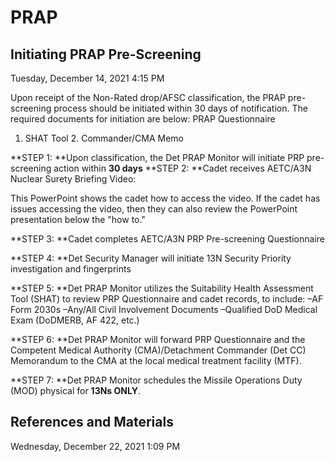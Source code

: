 # PRAP  

## Initiating PRAP Pre-Screening
Tuesday, December 14, 2021	4:15 PM

Upon receipt of the Non-Rated drop/AFSC classification, the PRAP pre-screening process should be initiated within 30 days of notification. The required documents for initiation are below:
PRAP Questionnaire
1. SHAT Tool
	2. Commander/CMA Memo

**STEP 1: **Upon classification, the Det PRAP Monitor will initiate PRP pre- screening action within **30 days**
**STEP 2: **Cadet receives AETC/A3N Nuclear Surety Briefing Video:

This PowerPoint shows the cadet how to access the video. If the cadet has issues accessing the video, then they can also review the PowerPoint presentation below the "how to."

**STEP 3: **Cadet completes AETC/A3N PRP Pre-screening Questionnaire

**STEP 4: **Det Security Manager will initiate 13N Security Priority investigation and fingerprints

**STEP 5: **Det PRAP Monitor utilizes the Suitability Health Assessment Tool (SHAT) to review PRP Questionnaire and cadet records, to include:
–AF Form 2030s
–Any/All Civil Involvement Documents
–Qualified DoD Medical Exam (DoDMERB, AF 422, etc.)

**STEP 6: **Det PRAP Monitor will forward PRP Questionnaire and the Competent Medical Authority (CMA)/Detachment Commander (Det CC) Memorandum to the CMA at the local medical treatment facility (MTF).

**STEP 7: **Det PRAP Monitor schedules the Missile Operations Duty (MOD) physical for **13Ns ONLY**.

## References and Materials
Wednesday, December 22, 2021	1:09 PM